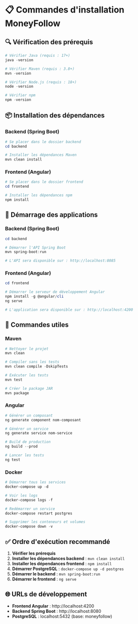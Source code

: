 # 📋 Commandes d'installation MoneyFollow

## 🔍 Vérification des prérequis

```powershell
# Vérifier Java (requis : 17+)
java -version

# Vérifier Maven (requis : 3.8+)
mvn -version

# Vérifier Node.js (requis : 18+)
node -version

# Vérifier npm
npm -version
```

## 📦 Installation des dépendances

### Backend (Spring Boot)
```powershell
# Se placer dans le dossier backend
cd backend

# Installer les dépendances Maven
mvn clean install

```

### Frontend (Angular)
```powershell
# Se placer dans le dossier frontend
cd frontend

# Installer les dépendances npm
npm install
```

## 🚀 Démarrage des applications

### Backend (Spring Boot)
```powershell
cd backend

# Démarrer l'API Spring Boot
mvn spring-boot:run

# L'API sera disponible sur : http://localhost:8085
```

### Frontend (Angular)
```powershell
cd frontend

# Démarrer le serveur de développement Angular
npm install -g @angular/cli
ng serve

# L'application sera disponible sur : http://localhost:4200
```

## 🔧 Commandes utiles

### Maven
```powershell
# Nettoyer le projet
mvn clean

# Compiler sans les tests
mvn clean compile -DskipTests

# Exécuter les tests
mvn test

# Créer le package JAR
mvn package
```

### Angular
```powershell
# Générer un composant
ng generate component nom-composant

# Générer un service
ng generate service nom-service

# Build de production
ng build --prod

# Lancer les tests
ng test
```

### Docker
```powershell
# Démarrer tous les services
docker-compose up -d

# Voir les logs
docker-compose logs -f

# Redémarrer un service
docker-compose restart postgres

# Supprimer les conteneurs et volumes
docker-compose down -v
```

## ✅ Ordre d'exécution recommandé

1. **Vérifier les prérequis**
2. **Installer les dépendances backend** : `mvn clean install`
3. **Installer les dépendances frontend** : `npm install`
4. **Démarrer PostgreSQL** : `docker-compose up -d postgres`
5. **Démarrer le backend** : `mvn spring-boot:run`
6. **Démarrer le frontend** : `ng serve`

## 🌐 URLs de développement

- **Frontend Angular** : http://localhost:4200
- **Backend Spring Boot** : http://localhost:8080
- **PostgreSQL** : localhost:5432 (base: moneyfollow)